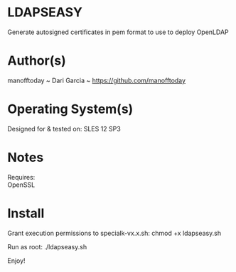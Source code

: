 # LDAPSEASY
Generate autosigned certificates in pem format to use to deploy OpenLDAP

# Author(s)
manofftoday ~ Dari Garcia ~ https://github.com/manofftoday

# Operating System(s)
Designed for & tested on: SLES 12 SP3

# Notes
Requires:                                                 
OpenSSL

# Install
Grant execution permissions to specialk-vx.x.sh:
  chmod +x ldapseasy.sh
  
Run as root:
  ./ldapseasy.sh
  
Enjoy!
